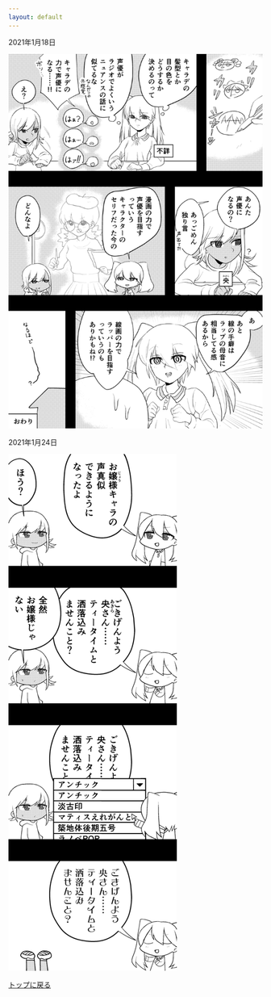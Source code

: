 ```yaml
---
layout: default
---
```


2021年1月18日

![2021年1月18日](./assets/images/210117_00001.png)

2021年1月24日

![2021年1月24日](./assets/images/210124_00002.png)

[トップに戻る](./)
